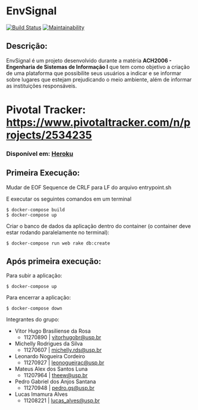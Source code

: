 # EnvSignal

[![Build Status](https://app.travis-ci.com/leonogc/EnvSignal.svg?branch=main)](https://app.travis-ci.com/leonogc/EnvSignal)
[![Maintainability](https://api.codeclimate.com/v1/badges/d080250fcabaeb94e89f/maintainability)](https://codeclimate.com/github/leonogc/EnvSignal/maintainability)

## Descrição:

EnvSignal é um projeto desenvolvido durante a matéria <b>ACH2006 - Engenharia de Sistemas de Informação I</b> que tem como objetivo a criação de uma plataforma que possibilite seus usuários a indicar e se informar sobre lugares que estejam prejudicando o meio ambiente, além de informar as instituições responsáveis.

# Pivotal Tracker: https://www.pivotaltracker.com/n/projects/2534235

### Disponível em: [Heroku](https://envsignal.herokuapp.com/)

## Primeira Execução:
Mudar de EOF Sequence de CRLF para LF do arquivo entrypoint.sh

E executar os seguintes comandos em um terminal
```
$ docker-compose build
$ docker-compose up
```
Criar o banco de dados da aplicação dentro do container (o container deve estar rodando paralelamente no terminal):
```
$ docker-compose run web rake db:create
```

## Após primeira execução: 
Para subir a aplicação:
```
$ docker-compose up
```
Para encerrar a aplicação:
```
$ docker-compose down
```
Integrantes do grupo:
* Vitor Hugo Brasiliense da Rosa
   * 11270890 | vitorhugobr@usp.br
* Michelly Rodrigues da Silva
   * 11270607 | michelly.rds@usp.br
* Leonardo Nogueira Cordeiro
   * 11270927 | leonogueirac@usp.br 
* Mateus Alex dos Santos Luna
   * 11207964 | theew@usp.br
* Pedro Gabriel dos Anjos Santana 
   * 11270948 | pedro.gs@usp.br
* Lucas Imamura Alves
   * 11208221 | lucas_alves@usp.br
